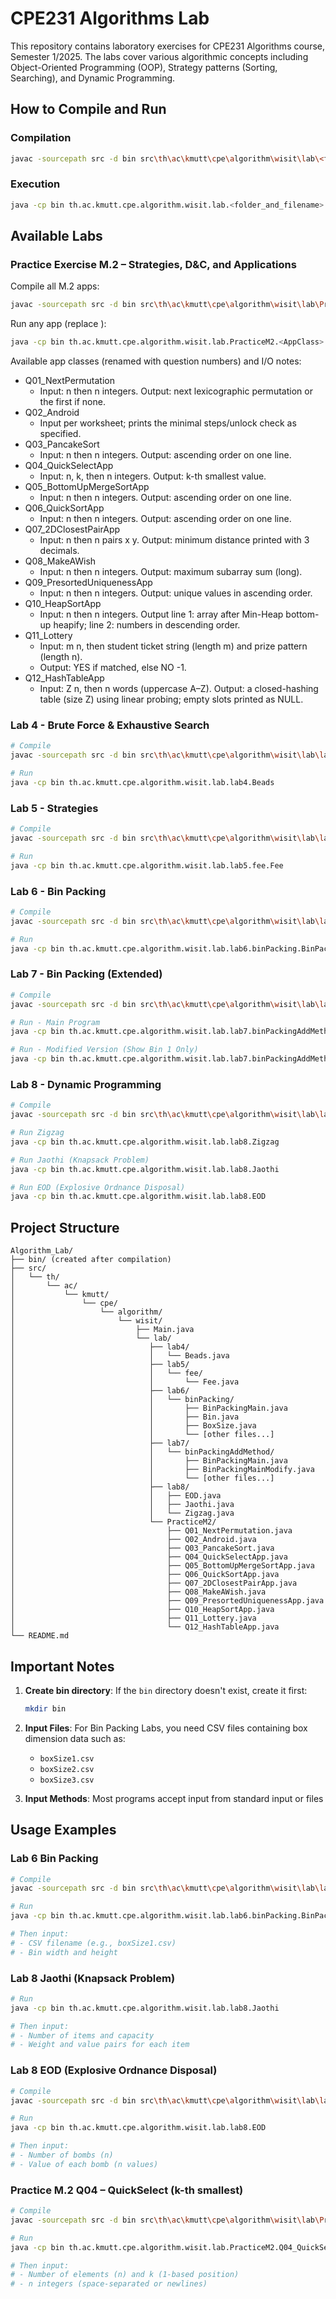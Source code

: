 # CPE231 Algorithms Lab

This repository contains laboratory exercises for CPE231 Algorithms course, Semester 1/2025. The labs cover various algorithmic concepts including Object-Oriented Programming (OOP), Strategy patterns (Sorting, Searching), and Dynamic Programming.

## How to Compile and Run

### Compilation

```bash
javac -sourcepath src -d bin src\th\ac\kmutt\cpe\algorithm\wisit\lab\<folder>\*.java
```

### Execution

```bash
java -cp bin th.ac.kmutt.cpe.algorithm.wisit.lab.<folder_and_filename>
```

## Available Labs

### Practice Exercise M.2 – Strategies, D&C, and Applications

Compile all M.2 apps:

```bash
javac -sourcepath src -d bin src\th\ac\kmutt\cpe\algorithm\wisit\lab\PracticeM2\*.java
```

Run any app (replace <AppClass>):

```bash
java -cp bin th.ac.kmutt.cpe.algorithm.wisit.lab.PracticeM2.<AppClass>
```

Available app classes (renamed with question numbers) and I/O notes:

- Q01_NextPermutation
   - Input: n then n integers. Output: next lexicographic permutation or the first if none.
- Q02_Android
   - Input per worksheet; prints the minimal steps/unlock check as specified.
- Q03_PancakeSort
   - Input: n then n integers. Output: ascending order on one line.
- Q04_QuickSelectApp
   - Input: n, k, then n integers. Output: k-th smallest value.
- Q05_BottomUpMergeSortApp
   - Input: n then n integers. Output: ascending order on one line.
- Q06_QuickSortApp
   - Input: n then n integers. Output: ascending order on one line.
- Q07_2DClosestPairApp
   - Input: n then n pairs x y. Output: minimum distance printed with 3 decimals.
- Q08_MakeAWish
   - Input: n then n integers. Output: maximum subarray sum (long).
- Q09_PresortedUniquenessApp
   - Input: n then n integers. Output: unique values in ascending order.
- Q10_HeapSortApp
   - Input: n then n integers. Output line 1: array after Min-Heap bottom-up heapify; line 2: numbers in descending order.
- Q11_Lottery
   - Input: m n, then student ticket string (length m) and prize pattern (length n).
   - Output: YES <shiftCount> <firstIndex> if matched, else NO <shiftCount> -1.
- Q12_HashTableApp
   - Input: Z n, then n words (uppercase A–Z). Output: a closed-hashing table (size Z) using linear probing; empty slots printed as NULL.

### Lab 4 - Brute Force & Exhaustive Search
```bash
# Compile
javac -sourcepath src -d bin src\th\ac\kmutt\cpe\algorithm\wisit\lab\lab4\*.java

# Run
java -cp bin th.ac.kmutt.cpe.algorithm.wisit.lab.lab4.Beads
```

### Lab 5 - Strategies
```bash
# Compile
javac -sourcepath src -d bin src\th\ac\kmutt\cpe\algorithm\wisit\lab\lab5\fee\*.java

# Run
java -cp bin th.ac.kmutt.cpe.algorithm.wisit.lab.lab5.fee.Fee
```

### Lab 6 - Bin Packing
```bash
# Compile
javac -sourcepath src -d bin src\th\ac\kmutt\cpe\algorithm\wisit\lab\lab6\binPacking\*.java

# Run
java -cp bin th.ac.kmutt.cpe.algorithm.wisit.lab.lab6.binPacking.BinPackingMain
```

### Lab 7 - Bin Packing (Extended)
```bash
# Compile
javac -sourcepath src -d bin src\th\ac\kmutt\cpe\algorithm\wisit\lab\lab7\binPackingAddMethod\*.java

# Run - Main Program
java -cp bin th.ac.kmutt.cpe.algorithm.wisit.lab.lab7.binPackingAddMethod.BinPackingMain

# Run - Modified Version (Show Bin 1 Only)
java -cp bin th.ac.kmutt.cpe.algorithm.wisit.lab.lab7.binPackingAddMethod.BinPackingMainModify
```

### Lab 8 - Dynamic Programming
```bash
# Compile
javac -sourcepath src -d bin src\th\ac\kmutt\cpe\algorithm\wisit\lab\lab8\*.java

# Run Zigzag
java -cp bin th.ac.kmutt.cpe.algorithm.wisit.lab.lab8.Zigzag

# Run Jaothi (Knapsack Problem)
java -cp bin th.ac.kmutt.cpe.algorithm.wisit.lab.lab8.Jaothi

# Run EOD (Explosive Ordnance Disposal)
java -cp bin th.ac.kmutt.cpe.algorithm.wisit.lab.lab8.EOD
```

## Project Structure

```
Algorithm_Lab/
├── bin/ (created after compilation)
├── src/
│   └── th/
│       └── ac/
│           └── kmutt/
│               └── cpe/
│                   └── algorithm/
│                       └── wisit/
│                           ├── Main.java
│                           └── lab/
│                              ├── lab4/
│                              │   └── Beads.java
│                              ├── lab5/
│                              │   └── fee/
│                              │       └── Fee.java
│                              ├── lab6/
│                              │   └── binPacking/
│                              │       ├── BinPackingMain.java
│                              │       ├── Bin.java
│                              │       ├── BoxSize.java
│                              │       └── [other files...]
│                              ├── lab7/
│                              │   └── binPackingAddMethod/
│                              │       ├── BinPackingMain.java
│                              │       ├── BinPackingMainModify.java
│                              │       └── [other files...]
│                              ├── lab8/
│                              │   ├── EOD.java
│                              │   ├── Jaothi.java
│                              │   └── Zigzag.java
│                              └── PracticeM2/
│                                  ├── Q01_NextPermutation.java
│                                  ├── Q02_Android.java
│                                  ├── Q03_PancakeSort.java
│                                  ├── Q04_QuickSelectApp.java
│                                  ├── Q05_BottomUpMergeSortApp.java
│                                  ├── Q06_QuickSortApp.java
│                                  ├── Q07_2DClosestPairApp.java
│                                  ├── Q08_MakeAWish.java
│                                  ├── Q09_PresortedUniquenessApp.java
│                                  ├── Q10_HeapSortApp.java
│                                  ├── Q11_Lottery.java
│                                  └── Q12_HashTableApp.java
└── README.md
```

## Important Notes

1. **Create bin directory**: If the `bin` directory doesn't exist, create it first:
   ```bash
   mkdir bin
   ```

2. **Input Files**: For Bin Packing Labs, you need CSV files containing box dimension data such as:
   - `boxSize1.csv`
   - `boxSize2.csv` 
   - `boxSize3.csv`

3. **Input Methods**: Most programs accept input from standard input or files

## Usage Examples

### Lab 6 Bin Packing
```bash
# Compile
javac -sourcepath src -d bin src\th\ac\kmutt\cpe\algorithm\wisit\lab\lab6\binPacking\*.java

# Run
java -cp bin th.ac.kmutt.cpe.algorithm.wisit.lab.lab6.binPacking.BinPackingMain

# Then input:
# - CSV filename (e.g., boxSize1.csv)
# - Bin width and height
```

### Lab 8 Jaothi (Knapsack Problem)
```bash
# Run
java -cp bin th.ac.kmutt.cpe.algorithm.wisit.lab.lab8.Jaothi

# Then input:
# - Number of items and capacity
# - Weight and value pairs for each item
```

### Lab 8 EOD (Explosive Ordnance Disposal)
```bash
# Compile
javac -sourcepath src -d bin src\th\ac\kmutt\cpe\algorithm\wisit\lab\lab8\*.java

# Run
java -cp bin th.ac.kmutt.cpe.algorithm.wisit.lab.lab8.EOD

# Then input:
# - Number of bombs (n)
# - Value of each bomb (n values)
```

### Practice M.2 Q04 – QuickSelect (k-th smallest)
```bash
# Compile
javac -sourcepath src -d bin src\th\ac\kmutt\cpe\algorithm\wisit\lab\PracticeM2\*.java

# Run
java -cp bin th.ac.kmutt.cpe.algorithm.wisit.lab.PracticeM2.Q04_QuickSelectApp

# Then input:
# - Number of elements (n) and k (1-based position)
# - n integers (space-separated or newlines)
```